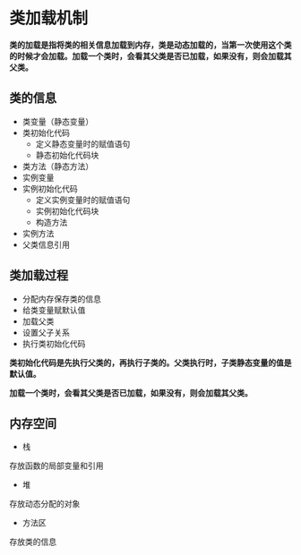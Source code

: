 # 类加载机制

**类的加载是指将类的相关信息加载到内存，类是动态加载的，当第一次使用这个类的时候才会加载。加载一个类时，会看其父类是否已加载，如果没有，则会加载其父类。**

## 类的信息

- 类变量（静态变量）
- 类初始化代码
  - 定义静态变量时的赋值语句
  - 静态初始化代码块
- 类方法（静态方法）
- 实例变量
- 实例初始化代码
  - 定义实例变量时的赋值语句
  - 实例初始化代码块
  - 构造方法
- 实例方法
- 父类信息引用

## 类加载过程

- 分配内存保存类的信息
- 给类变量赋默认值
- 加载父类
- 设置父子关系
- 执行类初始化代码

**类初始化代码是先执行父类的，再执行子类的。父类执行时，子类静态变量的值是默认值。**

**加载一个类时，会看其父类是否已加载，如果没有，则会加载其父类。**

## 内存空间

- 栈

存放函数的局部变量和引用

- 堆

存放动态分配的对象

- 方法区

存放类的信息